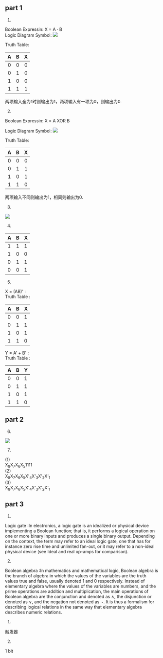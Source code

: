 ## part 1
1)
Boolean Expressin: X = A · B   
Logic Diagram Symbol:
 ![](https://github.com/Tiantian0616/swi-homework/raw/master/and.png)   

 Truth Table:   

 |A|B|X|
 |:------:|:------:|:------:|
 |0|0|0|
 |0|1|0|
 |1|0|0|
 |1|1|1|   
    
    
两项输入全为1时则输出为1，两项输入有一项为0，则输出为0.

 2)
 Boolean Expressin: X = A XOR B     

 Logic Diagram Symbol:
 ![](https://github.com/Tiantian0616/swi-homework/raw/master/xor.png)   

 Truth Table:   

 |A|B|X|
 |:------:|:------:|:------:|
 |0|0|0|
 |0|1|1|
 |1|0|1|
 |1|1|0|     

 两项输入不同则输出为1，相同则输出为0.   

 3)
![](https://github.com/Tiantian0616/swi-homework/raw/master/(A%2BB)(B%2BC).png)

 4)
    

 |A|B|X|
 |------|------|------|
 |1|1|1|
 |1|0|0|
 |0|1|1|
 |0|0|1|    

 5)
 X = (AB)'  :    
 Truth Table :    
    
|A|B|X|
|------|------|------|
|0|0|1|
|0|1|1|
|1|0|1|
|1|1|0|   
   
Y = A' + B' :   
Truth Table :   

|A|B|Y|
|------|------|------|
|0|0|1|
|0|1|1|
|1|0|1|
|1|1|0|  

## part 2
6)
![](https://github.com/Tiantian0616/swi-homework/raw/master/full%20adder.png)   

7)   

(1)   
X<sub>8</sub>X<sub>7</sub>X<sub>6</sub>X<sub>5</sub>1111   
(2)   
X<sub>8</sub>X<sub>7</sub>X<sub>6</sub>X<sub>5</sub>X'<sub>4</sub>X'<sub>3</sub>X'<sub>2</sub>X'<sub>1</sub>   
(3)   
X<sub>8</sub>X<sub>7</sub>X<sub>6</sub>X<sub>5</sub>X'<sub>4</sub>X'<sub>3</sub>X'<sub>2</sub>X'<sub>1</sub>     

## part 3   
1)
Logic gate :In electronics, a logic gate is an idealized or physical device implementing a Boolean function; that is, it performs a logical operation on one or more binary inputs and produces a single binary output. Depending on the context, the term may refer to an ideal logic gate, one that has for instance zero rise time and unlimited fan-out, or it may refer to a non-ideal physical device (see Ideal and real op-amps for comparison).    

2)
Boolean algebra :In mathematics and mathematical logic, Boolean algebra is the branch of algebra in which the values of the variables are the truth values true and false, usually denoted 1 and 0 respectively. Instead of elementary algebra where the values of the variables are numbers, and the prime operations are addition and multiplication, the main operations of Boolean algebra are the conjunction and denoted as ∧, the disjunction or denoted as ∨, and the negation not denoted as ¬. It is thus a formalism for describing logical relations in the same way that elementary algebra describes numeric relations. 


1)
触发器   

2)
1 bit



      








